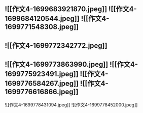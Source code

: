 ![[作文4-1699683921870.jpeg]]
![[作文4-1699684120544.jpeg]]
![[作文4-1699771548308.jpeg]]
---
![[作文4-1699772342772.jpeg]]
---
![[作文4-1699773863990.jpeg]]
![[作文4-1699775923491.jpeg]]
![[作文4-1699776584267.jpeg]]
![[作文4-1699776616866.jpeg]]
---
![[作文4-1699778431094.jpeg]]
![[作文4-1699778452000.jpeg]]


